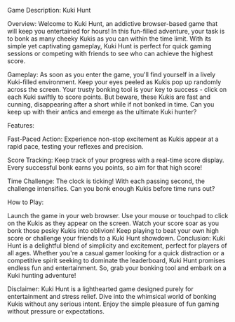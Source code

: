 Game Description: Kuki Hunt

Overview:
Welcome to Kuki Hunt, an addictive browser-based game that will keep you entertained for hours! In this fun-filled adventure, your task is to bonk as many cheeky Kukis as you can within the time limit. With its simple yet captivating gameplay, Kuki Hunt is perfect for quick gaming sessions or competing with friends to see who can achieve the highest score.

Gameplay:
As soon as you enter the game, you'll find yourself in a lively Kuki-filled environment. Keep your eyes peeled as Kukis pop up randomly across the screen. Your trusty bonking tool is your key to success - click on each Kuki swiftly to score points. But beware, these Kukis are fast and cunning, disappearing after a short while if not bonked in time. Can you keep up with their antics and emerge as the ultimate Kuki hunter?

Features:

Fast-Paced Action: Experience non-stop excitement as Kukis appear at a rapid pace, testing your reflexes and precision.

Score Tracking: Keep track of your progress with a real-time score display. Every successful bonk earns you points, so aim for that high score!

Time Challenge: The clock is ticking! With each passing second, the challenge intensifies. Can you bonk enough Kukis before time runs out?

How to Play:

Launch the game in your web browser.
Use your mouse or touchpad to click on the Kukis as they appear on the screen.
Watch your score soar as you bonk those pesky Kukis into oblivion!
Keep playing to beat your own high score or challenge your friends to a Kuki Hunt showdown.
Conclusion:
Kuki Hunt is a delightful blend of simplicity and excitement, perfect for players of all ages. Whether you're a casual gamer looking for a quick distraction or a competitive spirit seeking to dominate the leaderboard, Kuki Hunt promises endless fun and entertainment. So, grab your bonking tool and embark on a Kuki hunting adventure!

Disclaimer: Kuki Hunt is a lighthearted game designed purely for entertainment and stress relief. Dive into the whimsical world of bonking Kukis without any serious intent. Enjoy the simple pleasure of fun gaming without pressure or expectations.
